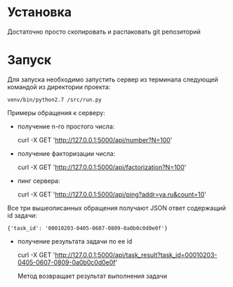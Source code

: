 Установка
=========

Достаточно просто скопировать и распаковать git репозиторий


Запуск
======

Для запуска необходимо запустить сервер из терминала следующей командой из директории проекта:

    venv/bin/python2.7 /src/run.py

Примеры обращения к серверу:

  - получение n-го простого числа:

    curl -X GET 'http://127.0.0.1:5000/api/number?N=100'

  - получение факторизации числа:

    curl -X GET 'http://127.0.0.1:5000/api/factorization?N=100'

  - пинг сервера:

    curl -X GET 'http://127.0.0.1:5000/api/ping?addr=ya.ru&count=10'

  Все три вышеописанных обращения получают JSON ответ содержащий id задачи:

    {'task_id': '00010203-0405-0607-0809-0a0b0c0d0e0f'}

  - получение результата задачи по ее id

    curl -X GET 'http://127.0.0.1:5000/api/task_result?task_id=00010203-0405-0607-0809-0a0b0c0d0e0f'

    Метод возвращает результат выполнения задачи

